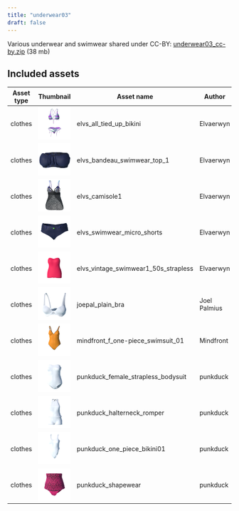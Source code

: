 ```yaml
---
title: "underwear03"
draft: false
---
```


Various underwear and swimwear shared under CC-BY: [underwear03_cc-by.zip](http://files.makehumancommunity.org/asset_packs/underwear03/underwear03_cc-by.zip) (38 mb)


## Included assets

| Asset type | Thumbnail | Asset name | Author | Source | License |
| ---------- | --------- | ---------- | ------ | ------ | ------- |
| clothes | ![elvs_all_tied_up_bikini.png](elvs_all_tied_up_bikini.png) | elvs_all_tied_up_bikini | Elvaerwyn | [asset repo](http://www.makehumancommunity.org/node/1492) | CC-BY |
| clothes | ![elvs_bandeau_swimwear_top_1.png](elvs_bandeau_swimwear_top_1.png) | elvs_bandeau_swimwear_top_1 | Elvaerwyn | [asset repo](http://www.makehumancommunity.org/node/1956) | CC-BY |
| clothes | ![elvs_camisole1.png](elvs_camisole1.png) | elvs_camisole1 | Elvaerwyn | [asset repo](http://www.makehumancommunity.org/node/1930) | CC-BY |
| clothes | ![elvs_swimwear_micro_shorts.png](elvs_swimwear_micro_shorts.png) | elvs_swimwear_micro_shorts | Elvaerwyn | [asset repo](http://www.makehumancommunity.org/node/1957) | CC-BY |
| clothes | ![elvs_vintage_swimwear1_50s_strapless.png](elvs_vintage_swimwear1_50s_strapless.png) | elvs_vintage_swimwear1_50s_strapless | Elvaerwyn | [asset repo](http://www.makehumancommunity.org/node/1495) | CC-BY |
| clothes | ![joepal_plain_bra.png](joepal_plain_bra.png) | joepal_plain_bra | Joel Palmius | [asset repo](http://www.makehumancommunity.org/node/3384) | CC-BY |
| clothes | ![mindfront_f_one-piece_swimsuit_01.png](mindfront_f_one-piece_swimsuit_01.png) | mindfront_f_one-piece_swimsuit_01 | Mindfront | [asset repo](http://www.makehumancommunity.org/node/331) | CC-BY |
| clothes | ![punkduck_female_strapless_bodysuit.png](punkduck_female_strapless_bodysuit.png) | punkduck_female_strapless_bodysuit | punkduck | [asset repo](http://www.makehumancommunity.org/node/816) | CC-BY |
| clothes | ![punkduck_halterneck_romper.png](punkduck_halterneck_romper.png) | punkduck_halterneck_romper | punkduck | [asset repo](http://www.makehumancommunity.org/node/803) | CC-BY |
| clothes | ![punkduck_one_piece_bikini01.png](punkduck_one_piece_bikini01.png) | punkduck_one_piece_bikini01 | punkduck | [asset repo](http://www.makehumancommunity.org/node/1483) | CC-BY |
| clothes | ![punkduck_shapewear.png](punkduck_shapewear.png) | punkduck_shapewear | punkduck | [asset repo](http://www.makehumancommunity.org/node/555) | CC-BY |
